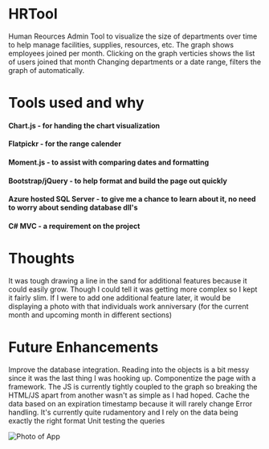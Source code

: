 # HRTool
 
 Human Reources Admin Tool to visualize the size of departments over time to help manage facilities, supplies, resources, etc.
 The graph shows employees joined per month. Clicking on the graph verticies shows the list of users joined that month
 Changing departments or a date range, filters the graph of automatically.

# Tools used and why

 #### Chart.js - for handing the chart visualization
 #### Flatpickr - for the range calender
 #### Moment.js - to assist with comparing dates and formatting
 #### Bootstrap/jQuery - to help format and build the page out quickly
 #### Azure hosted SQL Server - to give me a chance to learn about it, no need to worry about sending database dll's 
 #### C# MVC - a requirement on the project

# Thoughts
 It was tough drawing a line in the sand for additional features because it could easily grow. Though I could tell it was getting more complex so I kept it fairly slim.
 If I were to add one additional feature later, it would be displaying a photo with that individuals work anniversary (for the current month and upcoming month in different sections)


# Future Enhancements
 Improve the database integration. Reading into the objects is a bit messy since it was the last thing I was hooking up.
 Componentize the page with a framework. The JS is currently tightly coupled to the graph so breaking the HTML/JS apart from another wasn't as simple as I had hoped. 
 Cache the data based on an expiration timestamp because it will rarely change
 Error handling. It's currently quite rudamentory and I rely on the data being exactly the right format
 Unit testing the queries
 
![Photo of App](https://lh3.googleusercontent.com/pw/ACtC-3fw_a4v27s5qgYWr_ot9iiL36oe8MijmYOeMwMhvCQNvZj5E9BklvVy5RtSwaP8q1QafxkPaz7OeObJ0Hn_iQ7Zwlt_moqC6W5a_NB55mRZM1riVOV4dI9DOiTeyY_NCr5L5Zg5QrfUzvcuwArdNcuDmA=w1491-h859-no?authuser=0)

